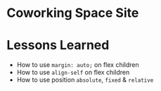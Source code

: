# Coworking Space Site

# Lessons Learned
- How to use `margin: auto;` on flex children
- How to use `align-self` on flex children
- How to use position `absolute`, `fixed` & `relative`